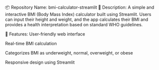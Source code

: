 📦 Repository Name: bmi-calculator-streamlit
📝 Description:
A simple and interactive BMI (Body Mass Index) calculator built using Streamlit. Users can input their height and weight, and the app calculates their BMI and provides a health interpretation based on standard WHO guidelines.

📂 Features:
User-friendly web interface

Real-time BMI calculation

Categorizes BMI as underweight, normal, overweight, or obese

Responsive design using Streamlit
